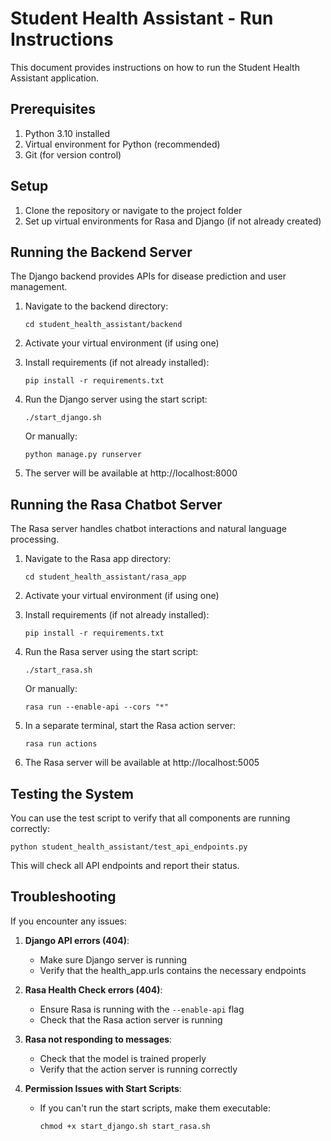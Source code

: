 # Student Health Assistant - Run Instructions

This document provides instructions on how to run the Student Health Assistant application.

## Prerequisites

1. Python 3.10 installed
2. Virtual environment for Python (recommended)
3. Git (for version control)

## Setup

1. Clone the repository or navigate to the project folder
2. Set up virtual environments for Rasa and Django (if not already created)

## Running the Backend Server

The Django backend provides APIs for disease prediction and user management.

1. Navigate to the backend directory:
   ```
   cd student_health_assistant/backend
   ```

2. Activate your virtual environment (if using one)

3. Install requirements (if not already installed):
   ```
   pip install -r requirements.txt
   ```

4. Run the Django server using the start script:
   ```
   ./start_django.sh
   ```
   
   Or manually:
   ```
   python manage.py runserver
   ```

5. The server will be available at http://localhost:8000

## Running the Rasa Chatbot Server

The Rasa server handles chatbot interactions and natural language processing.

1. Navigate to the Rasa app directory:
   ```
   cd student_health_assistant/rasa_app
   ```

2. Activate your virtual environment (if using one)

3. Install requirements (if not already installed):
   ```
   pip install -r requirements.txt
   ```

4. Run the Rasa server using the start script:
   ```
   ./start_rasa.sh
   ```
   
   Or manually:
   ```
   rasa run --enable-api --cors "*"
   ```

5. In a separate terminal, start the Rasa action server:
   ```
   rasa run actions
   ```

6. The Rasa server will be available at http://localhost:5005

## Testing the System

You can use the test script to verify that all components are running correctly:

```
python student_health_assistant/test_api_endpoints.py
```

This will check all API endpoints and report their status.

## Troubleshooting

If you encounter any issues:

1. **Django API errors (404)**:
   - Make sure Django server is running
   - Verify that the health_app.urls contains the necessary endpoints

2. **Rasa Health Check errors (404)**:
   - Ensure Rasa is running with the `--enable-api` flag
   - Check that the Rasa action server is running

3. **Rasa not responding to messages**:
   - Check that the model is trained properly
   - Verify that the action server is running correctly

4. **Permission Issues with Start Scripts**:
   - If you can't run the start scripts, make them executable:
     ```
     chmod +x start_django.sh start_rasa.sh
     ``` 
